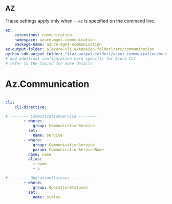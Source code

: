 ## AZ

These settings apply only when `--az` is specified on the command line.

``` yaml $(az) && $(target-mode) != 'core'
az:
    extensions: communication
    namespace: azure.mgmt.communication
    package-name: azure-mgmt-communication
az-output-folder: $(azure-cli-extension-folder)/src/communication
python-sdk-output-folder: "$(az-output-folder)/azext_communication/vendored_sdks/communication"
# add additinal configuration here specific for Azure CLI
# refer to the faq.md for more details
```

# Az.Communication

``` yaml

cli:
    cli-directive:

# -------- CommunicationService --------
        - where:
            group: CommunicationService
          set:
            name: service
        - where:
            group: CommunicationService
            param: CommunicationServiceName
          name: name
          alias:
            - name
            - n

# -------- OperationStatuses --------
        - where:
            group: OperationStatuses
          set:
            name: status
```
